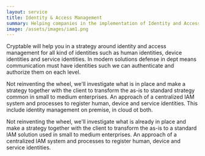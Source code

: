 ```yaml
---
layout: service
title: Identity & Access Management
summary: Helping companies in the implementation of Identity and Access Solution with the help of open-source solutions
image: /assets/images/iam1.png
---
```


<p>Cryptable will help you in a strategy around identity and access management for all kind of identities such as human identities, device identities and service identities. In modern solutions defense in dept means communication must have identities such we can authenticate and authorize them on each level.</p>
<p>Not reinventing the wheel, we'll investigate what is in place and make a strategy together with the client to transform the as-is to standard strategy common in small to medium enterprises. An approach of a centralized IAM system and processes to register human, device and service identities. This include identity management on premise, in cloud ot both.</p>
<p>Not reinventing the wheel, we'll investigate what is already in place and make a strategy together with the client to transform the as-is to a standard IAM solution used in small to medium enterprises. An approach of a centralized IAM system and processes to register human, device and service identities.</p>
